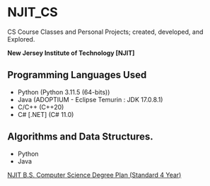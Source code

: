 # NJIT_CS
CS Course Classes and Personal Projects; created, developed, and Explored.

**New Jersey Institute of Technology \[NJIT]**

## Programming Languages Used
- Python (Python 3.11.5 (64-bits))
- Java (ADOPTIUM - Eclipse Temurin : JDK 17.0.8.1)
- C/C++ (C++20)
- C# \[.NET] (C# 11.0)

## Algorithms and Data Structures.
- Python
- Java

[NJIT B.S. Computer Science Degree Plan (Standard 4 Year)](https://catalog.njit.edu/undergraduate/computing-sciences/computer-science/bs/)
